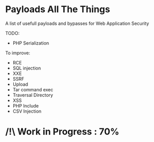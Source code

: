 # Payloads All The Things
A list of usefull payloads and bypasses for Web Application Security

TODO:
* PHP Serialization

To improve:
* RCE
* SQL injection
* XXE
* SSRF
* Upload
* Tar command exec
* Traversal Directory
* XSS
* PHP Include
* CSV Injection

# /!\ Work in Progress : 70%
